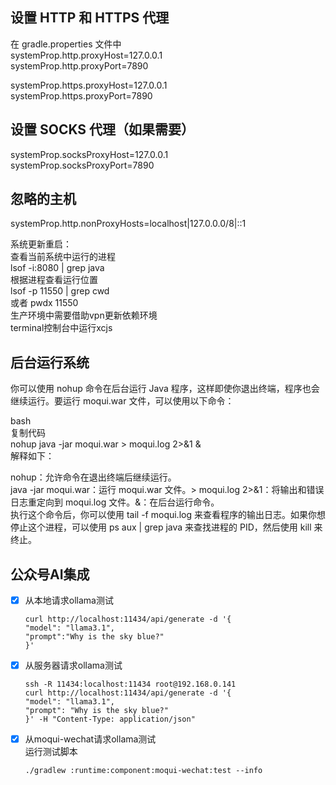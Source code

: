 ## 设置 HTTP 和 HTTPS 代理
在 gradle.properties 文件中  
systemProp.http.proxyHost=127.0.0.1  
systemProp.http.proxyPort=7890  

systemProp.https.proxyHost=127.0.0.1  
systemProp.https.proxyPort=7890  

## 设置 SOCKS 代理（如果需要）
systemProp.socksProxyHost=127.0.0.1  
systemProp.socksProxyPort=7890  

## 忽略的主机
systemProp.http.nonProxyHosts=localhost|127.0.0.0/8|::1  

系统更新重启：  
查看当前系统中运行的进程  
lsof -i:8080 | grep java  
根据进程查看运行位置  
lsof -p 11550 | grep cwd  
或者 pwdx 11550  
生产环境中需要借助vpn更新依赖环境  
terminal控制台中运行xcjs  

## 后台运行系统
你可以使用 nohup 命令在后台运行 Java 程序，这样即使你退出终端，程序也会继续运行。要运行 moqui.war 文件，可以使用以下命令：  

bash  
复制代码  
nohup java -jar moqui.war > moqui.log 2>&1 &  
解释如下：

nohup：允许命令在退出终端后继续运行。  
java -jar moqui.war：运行 moqui.war 文件。> moqui.log 2>&1：将输出和错误日志重定向到 moqui.log 文件。&：在后台运行命令。  
执行这个命令后，你可以使用 tail -f moqui.log 来查看程序的输出日志。如果你想停止这个进程，可以使用 ps aux | grep java 来查找进程的 PID，然后使用 kill <PID> 来终止。


## 公众号AI集成

- [x] 从本地请求ollama测试  
  ```
  curl http://localhost:11434/api/generate -d '{
  "model": "llama3.1",
  "prompt":"Why is the sky blue?"
  }'
  ```
- [x] 从服务器请求ollama测试  
  ```
  ssh -R 11434:localhost:11434 root@192.168.0.141   
  curl http://localhost:11434/api/generate -d '{
  "model": "llama3.1",
  "prompt": "Why is the sky blue?"
  }' -H "Content-Type: application/json"
  ```
- [x] 从moqui-wechat请求ollama测试  
  运行测试脚本
  ```
  ./gradlew :runtime:component:moqui-wechat:test --info
  ```


